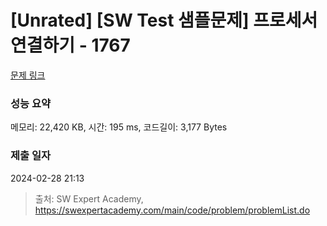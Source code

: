 # [Unrated] [SW Test 샘플문제] 프로세서 연결하기 - 1767 

[문제 링크](https://swexpertacademy.com/main/code/problem/problemDetail.do?contestProbId=AV4suNtaXFEDFAUf) 

### 성능 요약

메모리: 22,420 KB, 시간: 195 ms, 코드길이: 3,177 Bytes

### 제출 일자

2024-02-28 21:13



> 출처: SW Expert Academy, https://swexpertacademy.com/main/code/problem/problemList.do